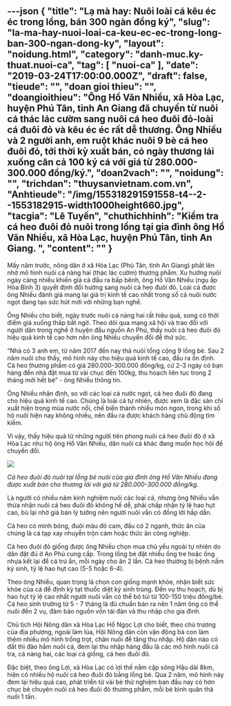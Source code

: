 ---json
{
    "title": "Lạ mà hay: Nuôi loài cá kêu éc éc trong lồng, bán 300 ngàn đồng ký",
    "slug": "la-ma-hay-nuoi-loai-ca-keu-ec-ec-trong-long-ban-300-ngan-dong-ky",
    "layout": "noidung.html",
    "category": "danh-muc.ky-thuat.nuoi-ca",
    "tag": [
        "nuoi-ca"
    ],
    "date": "2019-03-24T17:00:00.000Z",
    "draft": false,
    "tieude": "",
    "doan gioi thieu": "",
    "doangioithieu": "Ông Hồ Văn Nhiều, xã Hòa Lạc, huyện Phú Tân, tỉnh An Giang đã chuyển từ nuôi cá thác lác cườm sang nuôi cá heo đuôi đỏ-loài cá đuôi đỏ và kêu éc éc rất dễ thương. Ông Nhiều và 2 người anh, em ruột khác nuôi 9 bè cá heo đuôi đỏ, tới thời kỳ xuất bán, có ngày thương lái xuống cân cả 100 ký cá với giá từ 280.000-300.000 đồng/ký.",
    "doan2vach": "",
    "noidung": "",
    "trichdan": "thuysanvietnam.com.vn",
    "Anhtieude": "/img/155318291591558-t4--2--1553182915-width1000height660.jpg",
    "tacgia": "Lê Tuyến",
    "chuthichhinh": "Kiểm tra cá heo đuôi đỏ nuôi trong lồng tại gia đình ông Hồ Văn Nhiều, xã Hòa Lạc, huyện Phú Tân, tỉnh An Giang. ",
    "__content__": ""
}
---
<p>Mấy năm trước, n&ocirc;ng d&acirc;n ở x&atilde; H&ograve;a Lạc (Ph&uacute; T&acirc;n, tỉnh An Giang) phất l&ecirc;n nhờ m&ocirc; h&igrave;nh nu&ocirc;i c&aacute; n&agrave;ng hai (th&aacute;c l&aacute;c cườm) thương phẩm. Xu hướng nu&ocirc;i ng&agrave;y c&agrave;ng nhiều khiến gi&aacute; cả đầu ra bấp b&ecirc;nh, &ocirc;ng Hồ Văn Nhiều (ngụ ấp H&ograve;a B&igrave;nh 3) quyết định đổi hướng sang nu&ocirc;i c&aacute; heo đu&ocirc;i đỏ. Lo&agrave;i c&aacute; được &ocirc;ng Nhiều đ&aacute;nh gi&aacute; mang lại gi&aacute; trị kinh tế cao nhất trong số c&aacute; nu&ocirc;i nước ngọt đang tạo sức h&uacute;t mới với những bạn nghề.</p>

<p>&Ocirc;ng Nhiều cho biết, ng&agrave;y trước nu&ocirc;i c&aacute; n&agrave;ng hai rất hiệu quả, song c&oacute; thời điểm gi&aacute; xuống thấp bất ngờ. Theo d&otilde;i qua mạng x&atilde; hội v&agrave; trao đổi với người d&acirc;n trong nghề ở huyện đầu nguồn An Ph&uacute;, thấy nu&ocirc;i c&aacute; heo đu&ocirc;i đỏ hiệu quả kinh tế cao hơn n&ecirc;n &ocirc;ng Nhiều chuyển đổi để thử sức.</p>

<p>&ldquo;Nh&agrave; c&oacute; 3 anh em, từ năm 2017 đến nay thả nu&ocirc;i tổng cộng 9 lồng b&egrave;. Sau 2 năm nu&ocirc;i cho thấy, m&ocirc; h&igrave;nh n&agrave;y cho hiệu quả kinh tế cao, đầu ra ổn định. C&aacute; heo thương phẩm c&oacute; gi&aacute; 280.000-300.000 đồng/kg, cứ 2-3 ng&agrave;y c&oacute; bạn h&agrave;ng đến nh&agrave; đặt mua từ v&agrave;i chục đến 100kg, thu hoạch li&ecirc;n tục trong 2 th&aacute;ng mới hết b&egrave;&rdquo; - &ocirc;ng Nhiều th&ocirc;ng tin.</p>

<p>&Ocirc;ng Nhiều nhận định, so với c&aacute;c loại c&aacute; nước ngọt, c&aacute; heo đu&ocirc;i đỏ đang cho hiệu quả kinh tế cao. Ch&uacute;ng l&agrave; lo&agrave;i c&aacute; tự nhi&ecirc;n, được xem l&agrave; đặc sản chỉ xuất hiện trong m&ugrave;a nước nổi, chế biến th&agrave;nh nhiều m&oacute;n ngon, trong khi số hộ nu&ocirc;i hiện nay kh&ocirc;ng nhiều, n&ecirc;n đầu ra được kh&aacute;ch h&agrave;ng chủ động t&igrave;m kiếm.</p>

<p>V&igrave; vậy, thấy hiệu quả từ những người ti&ecirc;n phong nu&ocirc;i c&aacute; heo đu&ocirc;i đỏ ở x&atilde; H&ograve;a Lạc như hộ &ocirc;ng Hồ Văn Nhiều, d&acirc;n nu&ocirc;i c&aacute; kh&aacute;c đang muốn học hỏi để chuyển đổi.</p>

<p><img src="http://streaming1.danviet.vn/upload/1-2019/images/2019-03-21/155318291593099-t4--1--1553182916-width1000height670.jpg" /></p>

<p><em>C&aacute; heo đu&ocirc;i đỏ nu&ocirc;i tại lồng&nbsp;b&egrave; nu&ocirc;i của gia đ&igrave;nh &ocirc;ng&nbsp;Hồ Văn Nhiều đang được xuất b&aacute;n cho thương l&aacute;i với gi&aacute; từ 280.000-300.000 đồng/kg.&nbsp;</em></p>

<p>L&agrave; người c&oacute; nhiều năm kinh nghiệm nu&ocirc;i c&aacute;c loại c&aacute;, nhưng &ocirc;ng Nhiều vẫn thừa nhận nu&ocirc;i c&aacute; heo đu&ocirc;i đỏ&nbsp;kh&ocirc;ng hề dễ, phải chấp nhận tỷ lệ hao hụt cao, b&ugrave; lại nhờ gi&aacute; b&aacute;n l&yacute; tưởng n&ecirc;n người nu&ocirc;i vẫn c&oacute; đồng lời hấp dẫn.</p>

<p>C&aacute; heo c&oacute; m&igrave;nh b&oacute;ng, đu&ocirc;i m&agrave;u đỏ cam, đầu c&oacute; 2 ngạnh, thức ăn của ch&uacute;ng l&agrave; c&aacute; tạp xay nhuyễn trộn c&aacute;m hoặc thức ăn c&ocirc;ng nghiệp.</p>

<p>C&aacute; heo đu&ocirc;i đỏ giống được &ocirc;ng Nhiều chọn mua chủ yếu ngo&agrave;i tự nhi&ecirc;n do d&acirc;n đặt đ&uacute; ở An Ph&uacute; cung cấp. Trong lồng b&egrave; đặt nhiều ống tre hoặc ống nhựa kết lại để c&aacute; tr&uacute; ẩn, mỗi ng&agrave;y cho ăn 2 lần. C&aacute; heo thường bị bệnh nấm k&yacute; sinh, tỷ lệ hao hụt cao (5-5 hoặc 6-4).</p>

<p>Theo &ocirc;ng Nhiều, quan trọng l&agrave; chọn con giống mạnh khỏe, nhận biết sức khỏe của c&aacute; để định kỳ tạt thuốc diệt k&yacute; sinh tr&ugrave;ng. Đến vụ thu hoạch, d&ugrave; bị hao hụt tỷ lệ cao nhất người nu&ocirc;i vẫn c&oacute; thể bỏ t&uacute;i từ 100-150 triệu đồng/b&egrave;. C&aacute; heo sinh trưởng từ 5 - 7 th&aacute;ng l&agrave; đủ chuẩn b&aacute;n ra n&ecirc;n 1 năm &ocirc;ng c&oacute; thể nu&ocirc;i đến 2 vụ, đảm bảo nguồn vốn t&aacute;i đ&agrave;n v&agrave; thu nhập cho gia đ&igrave;nh.</p>

<p>Chủ tịch Hội N&ocirc;ng d&acirc;n x&atilde; H&ograve;a Lạc Hồ Ngọc Lợi cho biết, theo chủ trương của địa phương, ngo&agrave;i l&agrave;m l&uacute;a, Hội N&ocirc;ng d&acirc;n c&ograve;n vận động b&agrave; con l&agrave;m th&ecirc;m nhiều m&ocirc; h&igrave;nh trồng trọt, chăn nu&ocirc;i để tăng thu nhập. Hộ d&acirc;n n&agrave;o c&oacute; đất th&igrave; đ&agrave;o hầm nu&ocirc;i c&aacute;, đem lại thu nhập h&agrave;ng đầu l&agrave; c&aacute;c m&ocirc; h&igrave;nh nu&ocirc;i c&aacute; tra, c&aacute; n&agrave;ng hai, c&aacute;c loại c&aacute; giống, c&aacute; heo đu&ocirc;i đỏ.</p>

<p>Đặc biệt, theo &ocirc;ng Lợi, x&atilde; H&ograve;a Lạc c&oacute; lợi thế nằm cặp s&ocirc;ng Hậu d&agrave;i 8km, hiện c&oacute; nhiều hộ nu&ocirc;i c&aacute; heo đu&ocirc;i đỏ bằng lồng b&egrave;. Qua 2 năm, m&ocirc; h&igrave;nh n&agrave;y đem lại hiệu quả cao, ph&aacute;t triển từ v&agrave;i b&egrave; thử nghiệm ban đầu nay c&oacute; hơn chục b&egrave; chuy&ecirc;n nu&ocirc;i c&aacute; heo đu&ocirc;i đỏ thương phẩm, mỗi b&egrave; b&igrave;nh qu&acirc;n thả nu&ocirc;i 1 tấn.</p>
